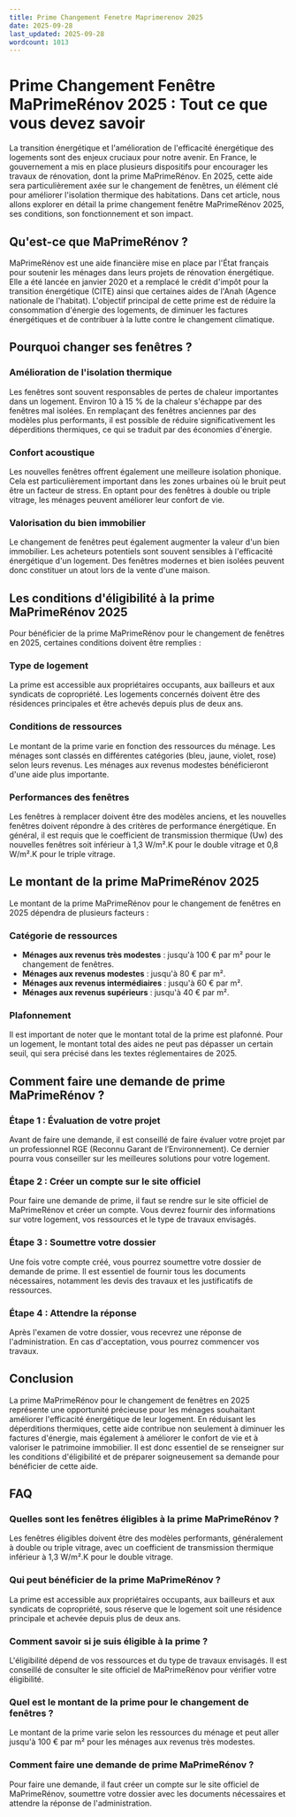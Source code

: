 ```yaml
---
title: Prime Changement Fenetre Maprimerenov 2025
date: 2025-09-28
last_updated: 2025-09-28
wordcount: 1013
---
```


# Prime Changement Fenêtre MaPrimeRénov 2025 : Tout ce que vous devez savoir

La transition énergétique et l'amélioration de l'efficacité énergétique des logements sont des enjeux cruciaux pour notre avenir. En France, le gouvernement a mis en place plusieurs dispositifs pour encourager les travaux de rénovation, dont la prime MaPrimeRénov. En 2025, cette aide sera particulièrement axée sur le changement de fenêtres, un élément clé pour améliorer l'isolation thermique des habitations. Dans cet article, nous allons explorer en détail la prime changement fenêtre MaPrimeRénov 2025, ses conditions, son fonctionnement et son impact.

## Qu'est-ce que MaPrimeRénov ?

MaPrimeRénov est une aide financière mise en place par l'État français pour soutenir les ménages dans leurs projets de rénovation énergétique. Elle a été lancée en janvier 2020 et a remplacé le crédit d'impôt pour la transition énergétique (CITE) ainsi que certaines aides de l'Anah (Agence nationale de l'habitat). L'objectif principal de cette prime est de réduire la consommation d'énergie des logements, de diminuer les factures énergétiques et de contribuer à la lutte contre le changement climatique.

## Pourquoi changer ses fenêtres ?

### Amélioration de l'isolation thermique

Les fenêtres sont souvent responsables de pertes de chaleur importantes dans un logement. Environ 10 à 15 % de la chaleur s'échappe par des fenêtres mal isolées. En remplaçant des fenêtres anciennes par des modèles plus performants, il est possible de réduire significativement les déperditions thermiques, ce qui se traduit par des économies d'énergie.

### Confort acoustique

Les nouvelles fenêtres offrent également une meilleure isolation phonique. Cela est particulièrement important dans les zones urbaines où le bruit peut être un facteur de stress. En optant pour des fenêtres à double ou triple vitrage, les ménages peuvent améliorer leur confort de vie.

### Valorisation du bien immobilier

Le changement de fenêtres peut également augmenter la valeur d'un bien immobilier. Les acheteurs potentiels sont souvent sensibles à l'efficacité énergétique d'un logement. Des fenêtres modernes et bien isolées peuvent donc constituer un atout lors de la vente d'une maison.

## Les conditions d'éligibilité à la prime MaPrimeRénov 2025

Pour bénéficier de la prime MaPrimeRénov pour le changement de fenêtres en 2025, certaines conditions doivent être remplies :

### Type de logement

La prime est accessible aux propriétaires occupants, aux bailleurs et aux syndicats de copropriété. Les logements concernés doivent être des résidences principales et être achevés depuis plus de deux ans.

### Conditions de ressources

Le montant de la prime varie en fonction des ressources du ménage. Les ménages sont classés en différentes catégories (bleu, jaune, violet, rose) selon leurs revenus. Les ménages aux revenus modestes bénéficieront d'une aide plus importante.

### Performances des fenêtres

Les fenêtres à remplacer doivent être des modèles anciens, et les nouvelles fenêtres doivent répondre à des critères de performance énergétique. En général, il est requis que le coefficient de transmission thermique (Uw) des nouvelles fenêtres soit inférieur à 1,3 W/m².K pour le double vitrage et 0,8 W/m².K pour le triple vitrage.

## Le montant de la prime MaPrimeRénov 2025

Le montant de la prime MaPrimeRénov pour le changement de fenêtres en 2025 dépendra de plusieurs facteurs :

### Catégorie de ressources

- **Ménages aux revenus très modestes** : jusqu'à 100 € par m² pour le changement de fenêtres.
- **Ménages aux revenus modestes** : jusqu'à 80 € par m².
- **Ménages aux revenus intermédiaires** : jusqu'à 60 € par m².
- **Ménages aux revenus supérieurs** : jusqu'à 40 € par m².

### Plafonnement

Il est important de noter que le montant total de la prime est plafonné. Pour un logement, le montant total des aides ne peut pas dépasser un certain seuil, qui sera précisé dans les textes réglementaires de 2025.

## Comment faire une demande de prime MaPrimeRénov ?

### Étape 1 : Évaluation de votre projet

Avant de faire une demande, il est conseillé de faire évaluer votre projet par un professionnel RGE (Reconnu Garant de l’Environnement). Ce dernier pourra vous conseiller sur les meilleures solutions pour votre logement.

### Étape 2 : Créer un compte sur le site officiel

Pour faire une demande de prime, il faut se rendre sur le site officiel de MaPrimeRénov et créer un compte. Vous devrez fournir des informations sur votre logement, vos ressources et le type de travaux envisagés.

### Étape 3 : Soumettre votre dossier

Une fois votre compte créé, vous pourrez soumettre votre dossier de demande de prime. Il est essentiel de fournir tous les documents nécessaires, notamment les devis des travaux et les justificatifs de ressources.

### Étape 4 : Attendre la réponse

Après l'examen de votre dossier, vous recevrez une réponse de l'administration. En cas d'acceptation, vous pourrez commencer vos travaux.

## Conclusion

La prime MaPrimeRénov pour le changement de fenêtres en 2025 représente une opportunité précieuse pour les ménages souhaitant améliorer l'efficacité énergétique de leur logement. En réduisant les déperditions thermiques, cette aide contribue non seulement à diminuer les factures d'énergie, mais également à améliorer le confort de vie et à valoriser le patrimoine immobilier. Il est donc essentiel de se renseigner sur les conditions d'éligibilité et de préparer soigneusement sa demande pour bénéficier de cette aide.

## FAQ

### Quelles sont les fenêtres éligibles à la prime MaPrimeRénov ?

Les fenêtres éligibles doivent être des modèles performants, généralement à double ou triple vitrage, avec un coefficient de transmission thermique inférieur à 1,3 W/m².K pour le double vitrage.

### Qui peut bénéficier de la prime MaPrimeRénov ?

La prime est accessible aux propriétaires occupants, aux bailleurs et aux syndicats de copropriété, sous réserve que le logement soit une résidence principale et achevée depuis plus de deux ans.

### Comment savoir si je suis éligible à la prime ?

L'éligibilité dépend de vos ressources et du type de travaux envisagés. Il est conseillé de consulter le site officiel de MaPrimeRénov pour vérifier votre éligibilité.

### Quel est le montant de la prime pour le changement de fenêtres ?

Le montant de la prime varie selon les ressources du ménage et peut aller jusqu'à 100 € par m² pour les ménages aux revenus très modestes.

### Comment faire une demande de prime MaPrimeRénov ?

Pour faire une demande, il faut créer un compte sur le site officiel de MaPrimeRénov, soumettre votre dossier avec les documents nécessaires et attendre la réponse de l'administration.